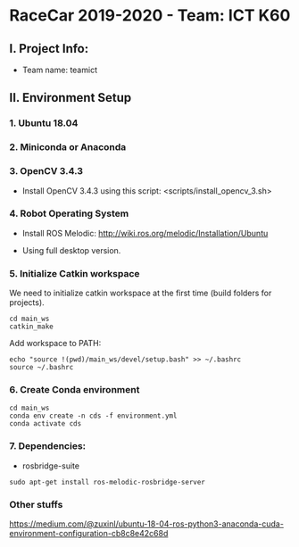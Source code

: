 # RaceCar 2019-2020 - Team: ICT K60

## I. Project Info:

- Team name: teamict

## II. Environment Setup

### 1. Ubuntu 18.04

### 2. Miniconda or Anaconda

### 3. OpenCV 3.4.3

- Install OpenCV 3.4.3 using this script: <scripts/install_opencv_3.sh>

### 4. Robot Operating System
  
- Install ROS Melodic:
  http://wiki.ros.org/melodic/Installation/Ubuntu

- Using full desktop version.
  
### 5. Initialize Catkin workspace

We need to initialize catkin workspace at the first time (build folders for projects).

```terminal
cd main_ws
catkin_make
```

Add workspace to PATH:

```terminal
echo "source !(pwd)/main_ws/devel/setup.bash" >> ~/.bashrc
source ~/.bashrc
```

### 6. Create Conda environment 

```terminal
cd main_ws
conda env create -n cds -f environment.yml 
conda activate cds
```
  
### 7. Dependencies: 

- rosbridge-suite

```terminal
sudo apt-get install ros-melodic-rosbridge-server
```


### Other stuffs

https://medium.com/@zuxinl/ubuntu-18-04-ros-python3-anaconda-cuda-environment-configuration-cb8c8e42c68d